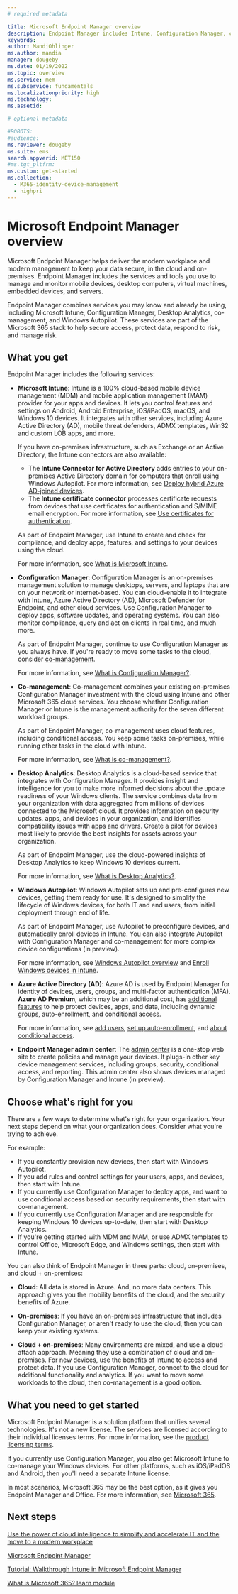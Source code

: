```yaml
---
# required metadata

title: Microsoft Endpoint Manager overview
description: Endpoint Manager includes Intune, Configuration Manager, co-management, Desktop Analytics, Windows Autopilot, and the admin center to manage all devices, including on-premises.
keywords:
author: MandiOhlinger
ms.author: mandia
manager: dougeby
ms.date: 01/19/2022
ms.topic: overview
ms.service: mem
ms.subservice: fundamentals
ms.localizationpriority: high
ms.technology:
ms.assetid: 

# optional metadata

#ROBOTS:
#audience:
ms.reviewer: dougeby
ms.suite: ems
search.appverid: MET150
#ms.tgt_pltfrm:
ms.custom: get-started
ms.collection:
  - M365-identity-device-management
  - highpri
---
```


# Microsoft Endpoint Manager overview

Microsoft Endpoint Manager helps deliver the modern workplace and modern management to keep your data secure, in the cloud and on-premises. Endpoint Manager includes the services and tools you use to manage and monitor mobile devices, desktop computers, virtual machines, embedded devices, and servers.

Endpoint Manager combines services you may know and already be using, including Microsoft Intune, Configuration Manager, Desktop Analytics, co-management, and Windows Autopilot. These services are part of the Microsoft 365 stack to help secure access, protect data, respond to risk, and manage risk.

## What you get

Endpoint Manager includes the following services:

- **Microsoft Intune**: Intune is a 100% cloud-based mobile device management (MDM) and mobile application management (MAM) provider for your apps and devices. It lets you control features and settings on Android, Android Enterprise, iOS/iPadOS, macOS, and Windows 10 devices. It integrates with other services, including Azure Active Directory (AD), mobile threat defenders, ADMX templates, Win32 and custom LOB apps, and more.

  If you have on-premises infrastructure, such as Exchange or an Active Directory, the Intune connectors are also available:

  - The **Intune Connector for Active Directory** adds entries to your on-premises Active Directory domain for computers that enroll using Windows Autopilot. For more information, see [Deploy hybrid Azure AD-joined devices](./autopilot/windows-autopilot-hybrid.md).
  - The **Intune certificate connector** processes certificate requests from devices that use certificates for authentication and S/MIME email encryption. For more information, see [Use certificates for authentication](./intune/protect/certificates-configure.md).

  As part of Endpoint Manager, use Intune to create and check for compliance, and deploy apps, features, and settings to your devices using the cloud.

  For more information, see [What is Microsoft Intune](/intune/fundamentals/what-is-intune).

- **Configuration Manager**: Configuration Manager is an on-premises management solution to manage desktops, servers, and laptops that are on your network or internet-based. You can cloud-enable it to integrate with Intune, Azure Active Directory (AD), Microsoft Defender for Endpoint, and other cloud services. Use Configuration Manager to deploy apps, software updates, and operating systems. You can also monitor compliance, query and act on clients in real time, and much more.

  As part of Endpoint Manager, continue to use Configuration Manager as you always have. If you're ready to move some tasks to the cloud, consider [co-management](/configmgr/comanage/).

  For more information, see [What is Configuration Manager?](/configmgr/core/understand/introduction).

- **Co-management**: Co-management combines your existing on-premises Configuration Manager investment with the cloud using Intune and other Microsoft 365 cloud services. You choose whether Configuration Manager or Intune is the management authority for the seven different workload groups.

  As part of Endpoint Manager, co-management uses cloud features, including conditional access. You keep some tasks on-premises, while running other tasks in the cloud with Intune.

  For more information, see [What is co-management?](/configmgr/comanage/overview).

- **Desktop Analytics**: Desktop Analytics is a cloud-based service that integrates with Configuration Manager. It provides insight and intelligence for you to make more informed decisions about the update readiness of your Windows clients. The service combines data from your organization with data aggregated from millions of devices connected to the Microsoft cloud. It provides information on security updates, apps, and devices in your organization, and identifies compatibility issues with apps and drivers. Create a pilot for devices most likely to provide the best insights for assets across your organization.

  As part of Endpoint Manager, use the cloud-powered insights of Desktop Analytics to keep Windows 10 devices current.

  For more information, see [What is Desktop Analytics?](/configmgr/desktop-analytics/overview).

- **Windows Autopilot**: Windows Autopilot sets up and pre-configures new devices, getting them ready for use. It's designed to simplify the lifecycle of Windows devices, for both IT and end users, from initial deployment through end of life.

  As part of Endpoint Manager, use Autopilot to preconfigure devices, and automatically enroll devices in Intune. You can also integrate Autopilot with Configuration Manager and co-management for more complex device configurations (in preview).

  For more information, see [Windows Autopilot overview](/windows/deployment/windows-autopilot/windows-autopilot) and [Enroll Windows devices in Intune](./autopilot/enrollment-autopilot.md).

- **Azure Active Directory (AD)**: Azure AD is used by Endpoint Manager for identity of devices, users, groups, and multi-factor authentication (MFA). **Azure AD Premium**, which may be an additional cost, has [additional features](https://azure.microsoft.com/pricing/details/active-directory/) to help protect devices, apps, and data, including dynamic groups, auto-enrollment, and conditional access.

  For more information, see [add users](./intune/fundamentals/users-add.md), [set up auto-enrollment](./intune/enrollment/windows-enroll.md), and [about conditional access](./intune/protect/conditional-access.md).

- **Endpoint Manager admin center**: The [admin center](https://go.microsoft.com/fwlink/?linkid=2109431) is a one-stop web site to create policies and manage your devices. It plugs-in other key device management services, including groups, security, conditional access, and reporting. This admin center also shows devices managed by Configuration Manager and Intune (in preview).

## Choose what's right for you

There are a few ways to determine what's right for your organization. Your next steps depend on what your organization does. Consider what you're trying to achieve.

For example:

- If you constantly provision new devices, then start with Windows Autopilot.
- If you add rules and control settings for your users, apps, and devices, then start with Intune.
- If you currently use Configuration Manager to deploy apps, and want to use conditional access based on security requirements, then start with co-management.
- If you currently use Configuration Manager and are responsible for keeping Windows 10 devices up-to-date, then start with Desktop Analytics.
- If you're getting started with MDM and MAM, or use ADMX templates to control Office, Microsoft Edge, and Windows settings, then start with Intune.

You can also think of Endpoint Manager in three parts: cloud, on-premises, and cloud + on-premises:

- **Cloud**: All data is stored in Azure. And, no more data centers. This approach gives you the mobility benefits of the cloud, and the security benefits of Azure.

- **On-premises**: If you have an on-premises infrastructure that includes Configuration Manager, or aren't ready to use the cloud, then you can keep your existing systems.

- **Cloud + on-premises**: Many environments are mixed, and use a cloud-attach approach. Meaning they use a combination of cloud and on-premises. For new devices, use the benefits of Intune to access and protect data. If you use Configuration Manager, connect to the cloud for additional functionality and analytics. If you want to move some workloads to the cloud, then co-management is a good option.

## What you need to get started

Microsoft Endpoint Manager is a solution platform that unifies several technologies. It's not a new license. The services are licensed according to their individual licenses terms. For more information, see the [product licensing terms](https://www.microsoft.com/licensing/product-licensing/products).

If you currently use Configuration Manager, you also get Microsoft Intune to co-manage your Windows devices. For other platforms, such as iOS/iPadOS and Android, then you'll need a separate Intune license.

In most scenarios, Microsoft 365 may be the best option, as it gives you Endpoint Manager and Office. For more information, see [Microsoft 365](https://www.microsoft.com/licensing/product-licensing/microsoft-365-enterprise).

## Next steps

[Use the power of cloud intelligence to simplify and accelerate IT and the move to a modern workplace](https://www.microsoft.com/microsoft-365/blog/2019/11/04/use-the-power-of-cloud-intelligence-to-simplify-and-accelerate-it-and-the-move-to-a-modern-workplace/)

[Microsoft Endpoint Manager](https://www.microsoft.com/microsoft-365/microsoft-endpoint-manager)

[Tutorial: Walkthrough Intune in Microsoft Endpoint Manager](/intune/fundamentals/tutorial-walkthrough-endpoint-manager)

[What is Microsoft 365? learn module](/learn/modules/what-is-m365/index)
